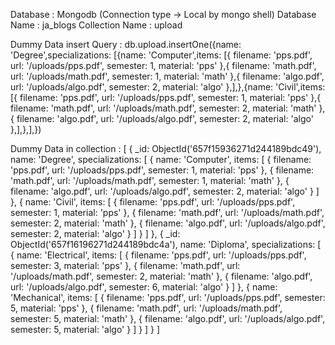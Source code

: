 Database : Mongodb (Connection type -> Local by mongo shell)
Database Name : ja_blogs
Collection Name : upload

Dummy Data insert Query : db.upload.insertOne({name: 'Degree',specializations: [{name: 'Computer',items: [{ filename: 'pps.pdf', url: '/uploads/pps.pdf', semester: 1, material: 'pps' },{ filename: 'math.pdf', url: '/uploads/math.pdf', semester: 1, material: 'math' },{ filename: 'algo.pdf', url: '/uploads/algo.pdf', semester: 2, material: 'algo' },],},{name: 'Civil',items: [{ filename: 'pps.pdf', url: '/uploads/pps.pdf', semester: 1, material: 'pps' },{ filename: 'math.pdf', url: '/uploads/math.pdf', semester: 2, material: 'math' },{ filename: 'algo.pdf', url: '/uploads/algo.pdf', semester: 2, material: 'algo' },],},],})

Dummy Data in collection :
[
  {
    _id: ObjectId('657f15936271d244189bdc49'),
    name: 'Degree',
    specializations: [
      {
        name: 'Computer',
        items: [
          {
            filename: 'pps.pdf',
            url: '/uploads/pps.pdf',
            semester: 1,
            material: 'pps'
          },
          {
            filename: 'math.pdf',
            url: '/uploads/math.pdf',
            semester: 1,
            material: 'math'
          },
          {
            filename: 'algo.pdf',
            url: '/uploads/algo.pdf',
            semester: 2,
            material: 'algo'
          }
        ]
      },
      {
        name: 'Civil',
        items: [
          {
            filename: 'pps.pdf',
            url: '/uploads/pps.pdf',
            semester: 1,
            material: 'pps'
          },
          {
            filename: 'math.pdf',
            url: '/uploads/math.pdf',
            semester: 2,
            material: 'math'
          },
          {
            filename: 'algo.pdf',
            url: '/uploads/algo.pdf',
            semester: 2,
            material: 'algo'
          }
        ]
      }
    ]
  },
  {
    _id: ObjectId('657f16196271d244189bdc4a'),
    name: 'Diploma',
    specializations: [
      {
        name: 'Electrical',
        items: [
          {
            filename: 'pps.pdf',
            url: '/uploads/pps.pdf',
            semester: 3,
            material: 'pps'
          },
          {
            filename: 'math.pdf',
            url: '/uploads/math.pdf',
            semester: 2,
            material: 'math'
          },
          {
            filename: 'algo.pdf',
            url: '/uploads/algo.pdf',
            semester: 6,
            material: 'algo'
          }
        ]
      },
      {
        name: 'Mechanical',
        items: [
          {
            filename: 'pps.pdf',
            url: '/uploads/pps.pdf',
            semester: 5,
            material: 'pps'
          },
          {
            filename: 'math.pdf',
            url: '/uploads/math.pdf',
            semester: 5,
            material: 'math'
          },
          {
            filename: 'algo.pdf',
            url: '/uploads/algo.pdf',
            semester: 5,
            material: 'algo'
          }
        ]
      }
    ]
  }
]

